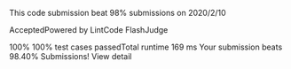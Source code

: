 

This code submission beat 98% submissions on 2020/2/10

AcceptedPowered by LintCode FlashJudge

100%
100% test cases passedTotal runtime 169 ms
Your submission beats 98.40% Submissions!
View detail